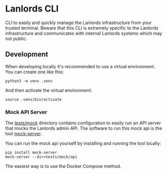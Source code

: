 # Lanlords CLI

CLI to easily and quickly manage the Lanlords infrastructure from your trusted
terminal. Beware that this CLI is extremely specific to the Lanlords infrastructure
and communicates with internal Lanlords systems which may not public.

## Development

When developing locally it's recommended to use a virtual environment. You can
create one like this:
```
python3 -m venv .venv
```
And then activate the virtual environment:
```
source .venv/bin/activate
```

### Mock API Server

The [tests/mock](tests/mock) directory contains configuration to easily run an
API server that mocks the Lanlords admin API. The software to run this mock api
is the tool [mock-server](http://tomashanacek.github.io/mock-server/).

You can run the mock api yourself by installing and running the tool locally:
```
pip install mock-server
mock-server --dir=tests/mock/api
```
The easiest way is to use the Docker Compose method.
